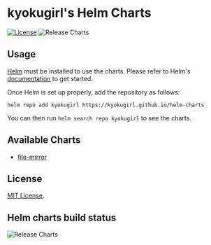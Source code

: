 # kyokugirl's Helm Charts

[![License](https://img.shields.io/badge/License-MIT-blue.svg)](https://opensource.org/licenses/MIT) ![Release Charts](https://github.com/kyokugirl/helm-charts/actions/workflows/release.yaml/badge.svg?branch=main)

## Usage

[Helm](https://helm.sh) must be installed to use the charts.
Please refer to Helm's [documentation](https://helm.sh/docs/) to get started.

Once Helm is set up properly, add the repository as follows:

```console
helm repo add kyokugirl https://kyokugirl.github.io/helm-charts
```

You can then run `helm search repo kyokugirl` to see the charts.

## Available Charts

- [file-mirror](https://github.com/kyokugirl/helm-charts/blob/main/charts/file-mirror)

## License

[MIT License](https://github.com/kyokugirl/helm-charts/blob/main/LICENSE).

## Helm charts build status

![Release Charts](https://github.com/kyokugirl/helm-charts/actions/workflows/release.yaml/badge.svg?branch=main)

